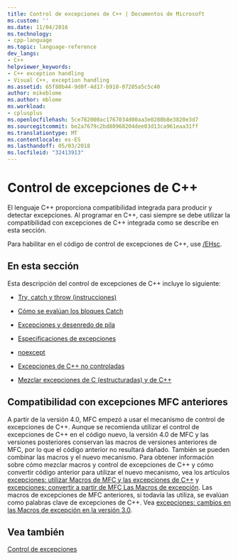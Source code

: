 ```yaml
---
title: Control de excepciones de C++ | Documentos de Microsoft
ms.custom: ''
ms.date: 11/04/2016
ms.technology:
- cpp-language
ms.topic: language-reference
dev_langs:
- C++
helpviewer_keywords:
- C++ exception handling
- Visual C++, exception handling
ms.assetid: 65f80b44-9d0f-4d17-b910-07205a5c5c40
author: mikeblome
ms.author: mblome
ms.workload:
- cplusplus
ms.openlocfilehash: 5ce782000ac1767034d00aa3e0280b8e3820e3d7
ms.sourcegitcommit: be2a7679c2bd80968204dee03d13ca961eaa31ff
ms.translationtype: MT
ms.contentlocale: es-ES
ms.lasthandoff: 05/03/2018
ms.locfileid: "32413913"
---
```

# <a name="c-exception-handling"></a>Control de excepciones de C++
El lenguaje C++ proporciona compatibilidad integrada para producir y detectar excepciones. Al programar en C++, casi siempre se debe utilizar la compatibilidad con excepciones de C++ integrada como se describe en esta sección.  
  
 Para habilitar en el código de control de excepciones de C++, use [/EHsc](../build/reference/eh-exception-handling-model.md).  
  
## <a name="in-this-section"></a>En esta sección  
 Esta descripción del control de excepciones de C++ incluye lo siguiente:  
  
-   [Try, catch y throw (instrucciones)](../cpp/try-throw-and-catch-statements-cpp.md)  
  
-   [Cómo se evalúan los bloques Catch](../cpp/how-catch-blocks-are-evaluated-cpp.md)  
  
-   [Excepciones y desenredo de pila](../cpp/exceptions-and-stack-unwinding-in-cpp.md)  
  
-   [Especificaciones de excepciones](../cpp/exception-specifications-throw-cpp.md)  
  
-   [noexcept](../cpp/noexcept-cpp.md)  
  
-   [Excepciones de C++ no controladas](../cpp/unhandled-cpp-exceptions.md)  
  
-   [Mezclar excepciones de C (estructuradas) y de C++](../cpp/mixing-c-structured-and-cpp-exceptions.md)  
  
## <a name="support-for-earlier-mfc-exceptions"></a>Compatibilidad con excepciones MFC anteriores  
 A partir de la versión 4.0, MFC empezó a usar el mecanismo de control de excepciones de C++. Aunque se recomienda utilizar el control de excepciones de C++ en el código nuevo, la versión 4.0 de MFC y las versiones posteriores conservan las macros de versiones anteriores de MFC, por lo que el código anterior no resultará dañado. También se pueden combinar las macros y el nuevo mecanismo. Para obtener información sobre cómo mezclar macros y control de excepciones de C++ y cómo convertir código anterior para utilizar el nuevo mecanismo, vea los artículos [excepciones: utilizar Macros de MFC y las excepciones de C++](../mfc/exceptions-using-mfc-macros-and-cpp-exceptions.md) y [excepciones: convertir a partir de MFC Las Macros de excepción](../mfc/exceptions-converting-from-mfc-exception-macros.md). Las macros de excepciones de MFC anteriores, si todavía las utiliza, se evalúan como palabras clave de excepciones de C++. Vea [excepciones: cambios en las Macros de excepción en la versión 3.0](../mfc/exceptions-changes-to-exception-macros-in-version-3-0.md).  
  
## <a name="see-also"></a>Vea también  
 [Control de excepciones](../cpp/exception-handling-in-visual-cpp.md)